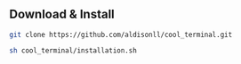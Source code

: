 ## Download & Install
```bash 
git clone https://github.com/aldisonll/cool_terminal.git
```

```bash
sh cool_terminal/installation.sh
```
